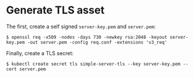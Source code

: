 # Generate TLS asset

The first, create a self signed `server-key.pem` and `server.pem`:

`$ openssl req -x509 -nodes -days 730 -newkey rsa:2048 -keyout server-key.pem -out server.pem -config req.conf -extensions 'v3_req'`

Finally, create a TLS secret:

`$ kubectl create secret tls simple-server-tls --key server-key.pem --cert server.pem`